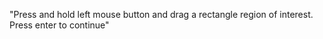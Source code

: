 "Press and hold left mouse button and drag a rectangle region of interest. Press enter to continue" 
